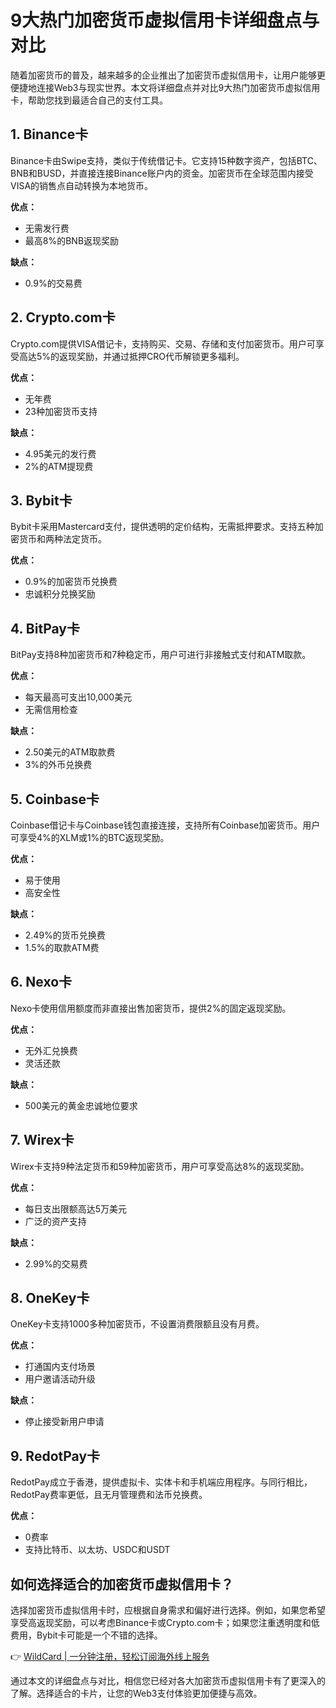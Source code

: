 # 9大热门加密货币虚拟信用卡详细盘点与对比

随着加密货币的普及，越来越多的企业推出了加密货币虚拟信用卡，让用户能够更便捷地连接Web3与现实世界。本文将详细盘点并对比9大热门加密货币虚拟信用卡，帮助您找到最适合自己的支付工具。

## 1. Binance卡

Binance卡由Swipe支持，类似于传统借记卡。它支持15种数字资产，包括BTC、BNB和BUSD，并直接连接Binance账户内的资金。加密货币在全球范围内接受VISA的销售点自动转换为本地货币。

**优点：**
- 无需发行费
- 最高8%的BNB返现奖励

**缺点：**
- 0.9%的交易费

## 2. Crypto.com卡

Crypto.com提供VISA借记卡，支持购买、交易、存储和支付加密货币。用户可享受高达5%的返现奖励，并通过抵押CRO代币解锁更多福利。

**优点：**
- 无年费
- 23种加密货币支持

**缺点：**
- 4.95美元的发行费
- 2%的ATM提现费

## 3. Bybit卡

Bybit卡采用Mastercard支付，提供透明的定价结构，无需抵押要求。支持五种加密货币和两种法定货币。

**优点：**
- 0.9%的加密货币兑换费
- 忠诚积分兑换奖励

## 4. BitPay卡

BitPay支持8种加密货币和7种稳定币，用户可进行非接触式支付和ATM取款。

**优点：**
- 每天最高可支出10,000美元
- 无需信用检查

**缺点：**
- 2.50美元的ATM取款费
- 3%的外币兑换费

## 5. Coinbase卡

Coinbase借记卡与Coinbase钱包直接连接，支持所有Coinbase加密货币。用户可享受4%的XLM或1%的BTC返现奖励。

**优点：**
- 易于使用
- 高安全性

**缺点：**
- 2.49%的货币兑换费
- 1.5%的取款ATM费

## 6. Nexo卡

Nexo卡使用信用额度而非直接出售加密货币，提供2%的固定返现奖励。

**优点：**
- 无外汇兑换费
- 灵活还款

**缺点：**
- 500美元的黄金忠诚地位要求

## 7. Wirex卡

Wirex卡支持9种法定货币和59种加密货币，用户可享受高达8%的返现奖励。

**优点：**
- 每日支出限额高达5万美元
- 广泛的资产支持

**缺点：**
- 2.99%的交易费

## 8. OneKey卡

OneKey卡支持1000多种加密货币，不设置消费限额且没有月费。

**优点：**
- 打通国内支付场景
- 用户邀请活动升级

**缺点：**
- 停止接受新用户申请

## 9. RedotPay卡

RedotPay成立于香港，提供虚拟卡、实体卡和手机端应用程序。与同行相比，RedotPay费率更低，且无月管理费和法币兑换费。

**优点：**
- 0费率
- 支持比特币、以太坊、USDC和USDT

## 如何选择适合的加密货币虚拟信用卡？

选择加密货币虚拟信用卡时，应根据自身需求和偏好进行选择。例如，如果您希望享受高返现奖励，可以考虑Binance卡或Crypto.com卡；如果您注重透明度和低费用，Bybit卡可能是一个不错的选择。

👉 [WildCard | 一分钟注册，轻松订阅海外线上服务](https://bbtdd.com/WildCard)

通过本文的详细盘点与对比，相信您已经对各大加密货币虚拟信用卡有了更深入的了解。选择适合的卡片，让您的Web3支付体验更加便捷与高效。